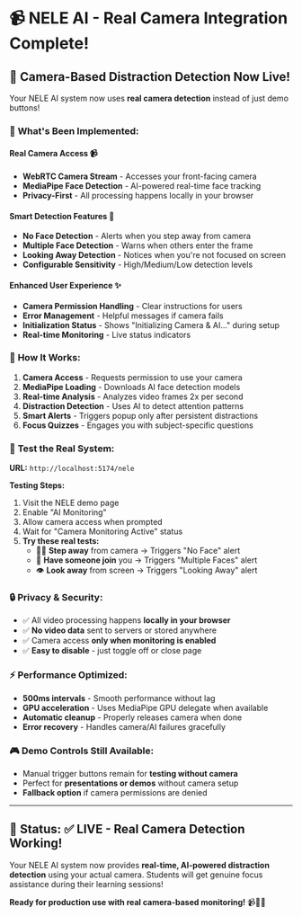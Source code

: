 # 📹 NELE AI - Real Camera Integration Complete!

## 🎯 **Camera-Based Distraction Detection Now Live!**

Your NELE AI system now uses **real camera detection** instead of just demo buttons!

### 🔧 **What's Been Implemented:**

#### **Real Camera Access** 📹
- **WebRTC Camera Stream** - Accesses your front-facing camera
- **MediaPipe Face Detection** - AI-powered real-time face tracking
- **Privacy-First** - All processing happens locally in your browser

#### **Smart Detection Features** 🧠
- **No Face Detection** - Alerts when you step away from camera
- **Multiple Face Detection** - Warns when others enter the frame  
- **Looking Away Detection** - Notices when you're not focused on screen
- **Configurable Sensitivity** - High/Medium/Low detection levels

#### **Enhanced User Experience** ✨
- **Camera Permission Handling** - Clear instructions for users
- **Error Management** - Helpful messages if camera fails
- **Initialization Status** - Shows "Initializing Camera & AI..." during setup
- **Real-time Monitoring** - Live status indicators

### 🚀 **How It Works:**

1. **Camera Access** - Requests permission to use your camera
2. **MediaPipe Loading** - Downloads AI face detection models
3. **Real-time Analysis** - Analyzes video frames 2x per second
4. **Distraction Detection** - Uses AI to detect attention patterns
5. **Smart Alerts** - Triggers popup only after persistent distractions
6. **Focus Quizzes** - Engages you with subject-specific questions

### 📱 **Test the Real System:**

**URL:** `http://localhost:5174/nele`

**Testing Steps:**
1. Visit the NELE demo page
2. Enable "AI Monitoring" 
3. Allow camera access when prompted
4. Wait for "Camera Monitoring Active" status
5. **Try these real tests:**
   - 🚶‍♂️ **Step away** from camera → Triggers "No Face" alert
   - 👥 **Have someone join** you → Triggers "Multiple Faces" alert  
   - 👁️ **Look away** from screen → Triggers "Looking Away" alert

### 🔒 **Privacy & Security:**
- ✅ All video processing happens **locally in your browser**
- ✅ **No video data** sent to servers or stored anywhere
- ✅ Camera access **only when monitoring is enabled**
- ✅ **Easy to disable** - just toggle off or close page

### ⚡ **Performance Optimized:**
- **500ms intervals** - Smooth performance without lag
- **GPU acceleration** - Uses MediaPipe GPU delegate when available
- **Automatic cleanup** - Properly releases camera when done
- **Error recovery** - Handles camera/AI failures gracefully

### 🎮 **Demo Controls Still Available:**
- Manual trigger buttons remain for **testing without camera**
- Perfect for **presentations or demos** without camera setup
- **Fallback option** if camera permissions are denied

---

## 🎉 **Status: ✅ LIVE - Real Camera Detection Working!**

Your NELE AI system now provides **real-time, AI-powered distraction detection** using your actual camera. Students will get genuine focus assistance during their learning sessions!

**Ready for production use with real camera-based monitoring!** 📹🧠✨
